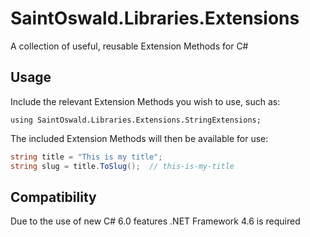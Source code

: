 # SaintOswald.Libraries.Extensions

A collection of useful, reusable Extension Methods for C#

## Usage

Include the relevant Extension Methods you wish to use, such as:

`using SaintOswald.Libraries.Extensions.StringExtensions;`

The included Extension Methods will then be available for use:

```c#
string title = "This is my title";
string slug = title.ToSlug();  // this-is-my-title
```

## Compatibility

Due to the use of new C# 6.0 features .NET Framework 4.6 is required